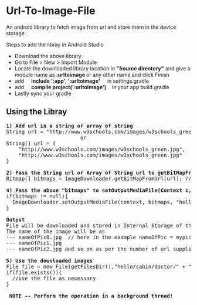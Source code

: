 # Url-To-Image-File
An android library to fetch image from url and store them in the device storage

Steps to add the libray in Android Studio </br>
<ul>
  <li>Download the above library</li>
  <li>Go to File &gt; New &gt; Import Module</li>
  <li>Locate the downloaded library location in <b>"Source directory"</b> and give a module name as <b>:urltoimage </b> or any other name and click Finish</li>
  <li>add &nbsp;&nbsp;&nbsp; <b>include ':app', ':urltoimage'</b> &nbsp;&nbsp;&nbsp; in settings.gradle</b></li>
  <li>add &nbsp;&nbsp;&nbsp; <b>compile project(':urltoimage')</b> &nbsp;&nbsp;&nbsp;in your app build.gradle</li>
  <li>Lastly sync your gradle</li>
</ul>

<h2>Using the Libray</h2>

<pre>
<b>1) Add url in a string or array of string</b>
String url = "http://www.w3schools.com/images/w3schools_green.jpg";
                        or
String[] url = {
    "http://www.w3schools.com/images/w3schools_green.jpg",
    "http://www.w3schools.com/images/w3schools_green.jpg"
}
  
<b>2) Pass the String url or Array of String url to getBitMapFromUrl function as</b>
Bitmap[] bitmaps = ImageDownloader.getBitMapFromUrl(url); // returns bitmpas equal to the number of url
   
<b>4) Pass the above "bitmaps" to setOutputMediaFile(Context c, Bitmap[] b, String path, String nameOfPic);</b>
if(bitmaps != null){
  ImageDownloader.setOutputMediaFile(context, bitmaps, "hello/sabin/doctor", "mypic");
}
  
<b>Output</b>
File will be downloaded and stored in Internal Storage of the app.
The name of the image will be as  
--- nameOfPic0.jpg  // here in the example nameOfPic = mypic so (mypic0.jpg)
--- nameOfPic1.jpg
--- nameOfPic2.jpg and so on as per the number of url supplied

<b>5) Use the downloaded images</b>
File file = new File(getFilesDir(),"hello/sabin/doctor/" + "mypic1.jpg"); //To use image from second url
if(file.exists()){
  //use the file as necessary
}
  
<b> NOTE -- Perform the operation in a background thread! </b>
</pre>

